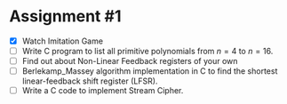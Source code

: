 # Assignment #1

- [x] Watch Imitation Game
- [ ] Write C program to list all primitive polynomials from $n=4$ to $n=16$.
- [ ] Find out about Non-Linear Feedback registers of your own
- [ ] Berlekamp_Massey algorithm implementation in C to find the shortest linear-feedback shift register (LFSR).
- [ ] Write a C code to implement Stream Cipher.
